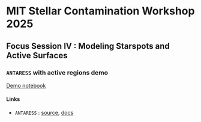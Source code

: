# MIT Stellar Contamination Workshop 2025 
## Focus Session IV : Modeling Starspots and Active Surfaces
### `ANTARESS` with active regions demo

[Demo notebook](https://mybinder.org/v2/gh/SamMerc/MIT-Stellar-Contamination-Workshop---ANTARESS-demo/HEAD?urlpath=%2Fdoc%2Ftree%2FANTARESS_demo.ipynb)

#### Links
- `ANTARESS` : [source](https://gitlab.unige.ch/spice_dune/antaress), [docs](https://www.astro.unige.ch/~bourriev/antaress/doc/html/)
